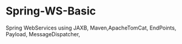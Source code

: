 Spring-WS-Basic
===============

Spring WebServices using JAXB, Maven,ApacheTomCat, EndPoints, Payload, MessageDispatcher, 